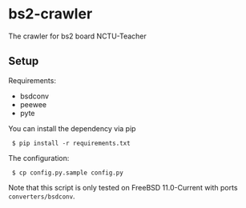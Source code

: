bs2-crawler
===========

The crawler for bs2 board NCTU-Teacher

## Setup
Requirements:
 - bsdconv
 - peewee
 - pyte

You can install the dependency via pip
```
 $ pip install -r requirements.txt
```

The configuration:
```
 $ cp config.py.sample config.py
```

Note that this script is only tested on FreeBSD 11.0-Current with ports `converters/bsdconv`.
